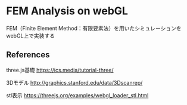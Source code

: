 # FEM Analysis on webGL

FEM（Finite Element Method：有限要素法）を用いたシミュレーションをwebGL上で実装する

## References

three.js基礎
https://ics.media/tutorial-three/

3Dモデル
http://graphics.stanford.edu/data/3Dscanrep/

stl表示
https://threejs.org/examples/webgl_loader_stl.html
